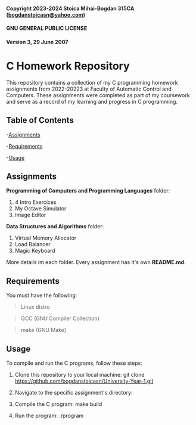 #### Copyright 2023-2024 Stoica Mihai-Bogdan 315CA (bogdanstoicasn@yahoo.com)
#### GNU GENERAL PUBLIC LICENSE 
#### Version 3, 29 June 2007

# C Homework Repository

This repository contains a collection of my C programming homework assignments from 2022-20223
at Faculty of Automatic Control and Computers. These assignments were completed as part of my
coursework and serve as a record of my learning and progress in C programming.

## Table of Contents

-[Assignments](#Assignments)

-[Requirements](#Requirements)

-[Usage](#Usage)


## Assignments

**Programming of Computers and Programming Languages** folder:

1. 4 Intro Exercices
2. My Octave Simulator
3. Image Editor

**Data Structures and Algorithms** folder:

1. Virtual Memory Allocator
2. Load Balancer
3. Magic Keyboard

More details im each folder. Every assignment has it's own **README.md**.

## Requirements

You must have the following:

> Linux distro

> GCC (GNU Compiler Collection)

> make (GNU Make)

## Usage

To compile and run the C programs, follow these steps:

1. Clone this repository to your local machine:
             git clone https://github.com/bogdanstoicasn/University-Year-1.git

2. Navigate to the specific assignment's directory:
3. Compile the C program:
             make build
4. Run the program:
          ./program
